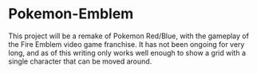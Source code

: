 # Pokemon-Emblem

This project will be a remake of Pokemon Red/Blue, with the gameplay of the Fire Emblem video game franchise. It has not been ongoing for very long, and as of this writing only works well enough to show a grid with a single character that can be moved around.
